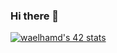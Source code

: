 ### Hi there 👋

[![waelhamd's 42 stats](https://badge42.vercel.app/api/v2/cl5186ec1004909lc8uw35vyh/stats?cursusId=21&coalitionId=76)](https://github.com/JaeSeoKim/badge42)
